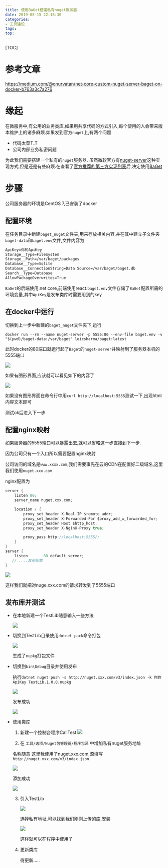 ```yaml
---
title: 使用BaGet搭建私有nuget服务器
date: 2019-08-15 22:18:30
categories: 
- 工具建设
tags:
top:
---
```


[TOC]

# 参考文章

https://medium.com/@onurvatan/net-core-custom-nuget-server-baget-on-docker-b763a3c7a276

# 缘起

在微服务中,有公用的业务类库,如果用共享代码的方式引入,每个使用的人会带来版本维护上的诸多麻烦.如果发到官方`nuget`上,有两个问题

- 代码太菜T_T
- 公司内部业务私密问题

为此我们需要搭建一个私有的`nuget`服务器. 虽然微软官方有[nuget-server](https://docs.microsoft.com/zh-cn/nuget/hosting-packages/nuget-server)这种实现方式,但是还是有些麻烦.在查看了[官方推荐的第三方实现列表](https://docs.microsoft.com/zh-cn/nuget/hosting-packages/overview)后,决定使用[BaGet](https://github.com/loic-sharma/BaGet)

# 步骤

公司服务器的环境是CentOS 7,已安装了docker

## 配置环境

在任务目录中新建`baget_nuget`文件夹,用来存放相关内容,并在其中建立子文件夹`baget-data`和`baget.env`文件,文件内容为

```txt
ApiKey=你的ApiKey
Storage__Type=FileSystem
Storage__Path=/var/baget/packages
Database__Type=Sqlite
Database__ConnectionString=Data Source=/var/baget/baget.db
Search__Type=Database
AllowPackageOverwrites=True
```

`BaGet`的后端使用.net core,前端使用react.`baget.env`文件存储了`BaGet`配置所需的环境变量,其中`ApiKey`是发布类库时需要用到的key

## 在docker中运行

切换到上一步中新建的`baget_nuget`文件夹下,运行

```she
docker run --rm --name nuget-server -p 5555:80 --env-file baget.env -v "$(pwd)/baget-data:/var/baget" loicsharma/baget:latest
```

此时docker的80端口就运行起了`Baget`的`nuget-server`并映射到了服务器本机的5555端口

![](https://raw.githubusercontent.com/JayChenFE/pic/master/20190815231318.png)

如果有图形界面,应该就可以看见如下的内容了

![](https://raw.githubusercontent.com/JayChenFE/pic/master/20190815232246.png)

如果没有图形界面在命令行中用`curl http://localhost:5555`测试一下,出现html内容文本即可

测试ok后进入下一步

##  配置nginx映射

如果服务器的5555端口可以暴露出去,就可以省略这一步直接到下一步.

因为公司只有一个入口所以需要配置nginx映射

公司访问的域名是`www.xxxx.com`,我们需要事先在云的CDN在配置好二级域名,这里我们使用`nuget.xxx.com`

nginx配置为

```c
server {
    listen 80;
    server_name nuget.xxx.com;

    location / {
        proxy_set_header X-Real-IP $remote_addr;
        proxy_set_header X-Forwarded-For $proxy_add_x_forwarded_for;
        proxy_set_header Host $http_host;
        proxy_set_header X-NginX-Proxy true;

        proxy_pass http://localhost:5555/;
    }
}
server {
    listen       80 default_server;
   // ....其他配置
}
```

![](https://raw.githubusercontent.com/JayChenFE/pic/master/20190815232937.png)

这样我们就把对nuge.xxx.com的请求转发到了5555端口

## 发布库并测试

- 在本地新建一个TestLib随意输入一些方法

  ![](https://raw.githubusercontent.com/JayChenFE/pic/master/20190816073646.png)

- 切换到TestLib目录使用`dotnet pack`命令打包

  ![](https://raw.githubusercontent.com/JayChenFE/pic/master/20190816073951.png)

  生成了`nupkg`打包文件

- 切换到`bin\Debug`目录并使用发布

  执行`dotnet nuget push -s http://nuget.xxx.com/v3/index.json -k 你的ApiKey TestLib.1.0.0.nupkg`

  ![](https://raw.githubusercontent.com/JayChenFE/pic/master/20190816082127.png)

  发布成功

  ![](https://raw.githubusercontent.com/JayChenFE/pic/master/20190816082317.png)

- 使用类库

  1. 新建一个控制台程序CallTest
     ![](https://raw.githubusercontent.com/JayChenFE/pic/master/20190816082929.png)
  
  2.  在 `工具/选项/Nuget包管理器/程序包源`  中增加私有nuget服务地址
  
     名称随意 这里我使用了nuget.xxx.com,源填写`http://nuget.xxx.com/v3/index.json`
  
     ![](https://raw.githubusercontent.com/JayChenFE/pic/master/20190816083449.png)
  
     添加成功
  
     ![](https://raw.githubusercontent.com/JayChenFE/pic/master/20190816083854.png)
  
  3. 引入TestLib
  
     ![](https://raw.githubusercontent.com/JayChenFE/pic/master/20190816084040.png)
  
     选择私有地址,可以找到我们刚刚上传的库,安装
  
     ![](https://raw.githubusercontent.com/JayChenFE/pic/master/20190816084227.png)
  
     这样就可以在程序中使用了
  
  4. 更新类库
  
     待更新.....